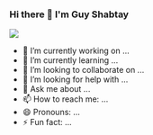 ### Hi there 👋  I'm Guy Shabtay

<img src="https://user-images.githubusercontent.com/94862082/176728131-6b443b2d-b658-487b-bb8d-be0a0e25b7a4.gif)"/>






- 🔭 I’m currently working on ...
- 🌱 I’m currently learning ...
- 👯 I’m looking to collaborate on ...
- 🤔 I’m looking for help with ...
- 💬 Ask me about ...
- 📫 How to reach me: ...
- 😄 Pronouns: ...
- ⚡ Fun fact: ...
